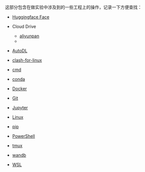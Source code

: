 这部分包含在做实验中涉及到的一些工程上的操作，记录一下方便查找：

- [Huggingface Face](Hugging%20Face/Huggingface%20Face.md)
- Cloud Drive
	- [aliyunpan](aliyunpan.md)
	- 
- [AutoDL](AutoDL.md)

- [clash-for-linux](clash-for-linux.md)
- [cmd](cmd.md)
- [conda](conda.md)
- [Docker](Docker.md)
- [Git](Git.md)
- [Jupyter](Jupyter.md)
- [Linux](Linux.md)
- [pip](pip.md)
- [PowerShell](PowerShell.md)
- [tmux](tmux.md)
- [wandb](wandb.md)
- [WSL](WSL.md)
